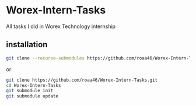 # Worex-Intern-Tasks
All tasks I did in Worex Technology internship

## installation
```bash
git clone --recurse-submodules https://github.com/roaa46/Worex-Intern-Tasks.git
```
or
```bash
git clone https://github.com/roaa46/Worex-Intern-Tasks.git
cd Worex-Intern-Tasks
git submodule init
git submodule update
```